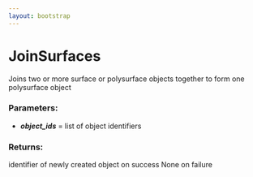 ```yaml
---
layout: bootstrap
---
```


# JoinSurfaces

Joins two or more surface or polysurface objects together to form one
        polysurface object
          

### Parameters:

- ***object_ids*** = list of object identifiers
        

### Returns:


identifier of newly created object on success
None on failure
        


